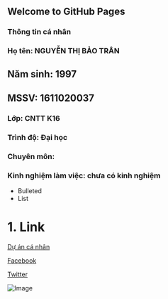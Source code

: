 ## Welcome to GitHub Pages
### Thông tin cá nhân
### Họ tên: NGUYỄN THỊ BẢO TRÂN
## Năm sinh: 1997
## MSSV: 1611020037
### Lớp: CNTT K16
### Trình độ: Đại học
### Chuyên môn:
### Kinh nghiệm làm việc: chưa có kinh nghiệm

- Bulleted
- List
# 1. Link
[Dự án cá nhân ](https://github.com/baotrancnttk16/037_Tran)

[Facebook](https://www.facebook.com/nguyen.baotran.3110)

[Twitter](https://twitter.com/?lang=en)


 ![Image](https://scontent.fsgn3-1.fna.fbcdn.net/v/t1.0-9/51477532_852554395094223_666548812323487744_n.jpg?_nc_cat=107&_nc_oc=AQnymXqia5YoqbDB3tW7JOw0xkW3_E_xTkHnZ71RPXLZ34aHy2KYaDJrLSaIFqnVVBs&_nc_ht=scontent.fsgn3-1.fna&oh=ecbcd1a5bde589cd7185eb1e39d3b275&oe=5D0F1742)

